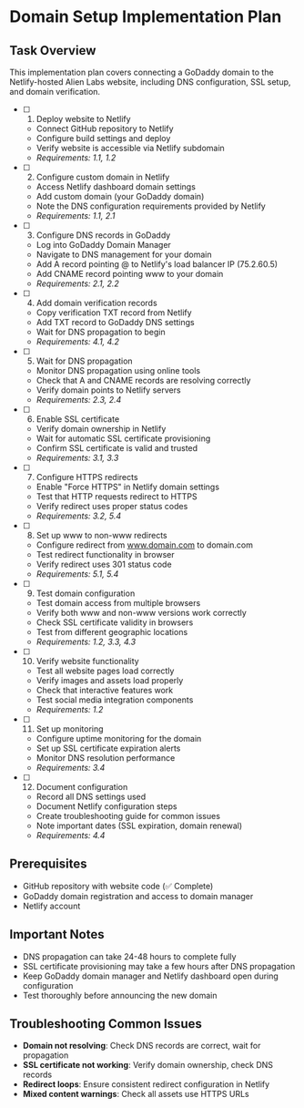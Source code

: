 # Domain Setup Implementation Plan

## Task Overview
This implementation plan covers connecting a GoDaddy domain to the Netlify-hosted Alien Labs website, including DNS configuration, SSL setup, and domain verification.

- [ ] 1. Deploy website to Netlify
  - Connect GitHub repository to Netlify
  - Configure build settings and deploy
  - Verify website is accessible via Netlify subdomain
  - _Requirements: 1.1, 1.2_

- [ ] 2. Configure custom domain in Netlify
  - Access Netlify dashboard domain settings
  - Add custom domain (your GoDaddy domain)
  - Note the DNS configuration requirements provided by Netlify
  - _Requirements: 1.1, 2.1_

- [ ] 3. Configure DNS records in GoDaddy
  - Log into GoDaddy Domain Manager
  - Navigate to DNS management for your domain
  - Add A record pointing @ to Netlify's load balancer IP (75.2.60.5)
  - Add CNAME record pointing www to your domain
  - _Requirements: 2.1, 2.2_

- [ ] 4. Add domain verification records
  - Copy verification TXT record from Netlify
  - Add TXT record to GoDaddy DNS settings
  - Wait for DNS propagation to begin
  - _Requirements: 4.1, 4.2_

- [ ] 5. Wait for DNS propagation
  - Monitor DNS propagation using online tools
  - Check that A and CNAME records are resolving correctly
  - Verify domain points to Netlify servers
  - _Requirements: 2.3, 2.4_

- [ ] 6. Enable SSL certificate
  - Verify domain ownership in Netlify
  - Wait for automatic SSL certificate provisioning
  - Confirm SSL certificate is valid and trusted
  - _Requirements: 3.1, 3.3_

- [ ] 7. Configure HTTPS redirects
  - Enable "Force HTTPS" in Netlify domain settings
  - Test that HTTP requests redirect to HTTPS
  - Verify redirect uses proper status codes
  - _Requirements: 3.2, 5.4_

- [ ] 8. Set up www to non-www redirects
  - Configure redirect from www.domain.com to domain.com
  - Test redirect functionality in browser
  - Verify redirect uses 301 status code
  - _Requirements: 5.1, 5.4_

- [ ] 9. Test domain configuration
  - Test domain access from multiple browsers
  - Verify both www and non-www versions work correctly
  - Check SSL certificate validity in browsers
  - Test from different geographic locations
  - _Requirements: 1.2, 3.3, 4.3_

- [ ] 10. Verify website functionality
  - Test all website pages load correctly
  - Verify images and assets load properly
  - Check that interactive features work
  - Test social media integration components
  - _Requirements: 1.2_

- [ ] 11. Set up monitoring
  - Configure uptime monitoring for the domain
  - Set up SSL certificate expiration alerts
  - Monitor DNS resolution performance
  - _Requirements: 3.4_

- [ ] 12. Document configuration
  - Record all DNS settings used
  - Document Netlify configuration steps
  - Create troubleshooting guide for common issues
  - Note important dates (SSL expiration, domain renewal)
  - _Requirements: 4.4_

## Prerequisites
- GitHub repository with website code (✅ Complete)
- GoDaddy domain registration and access to domain manager
- Netlify account

## Important Notes
- DNS propagation can take 24-48 hours to complete fully
- SSL certificate provisioning may take a few hours after DNS propagation
- Keep GoDaddy domain manager and Netlify dashboard open during configuration
- Test thoroughly before announcing the new domain

## Troubleshooting Common Issues
- **Domain not resolving**: Check DNS records are correct, wait for propagation
- **SSL certificate not working**: Verify domain ownership, check DNS records
- **Redirect loops**: Ensure consistent redirect configuration in Netlify
- **Mixed content warnings**: Check all assets use HTTPS URLs